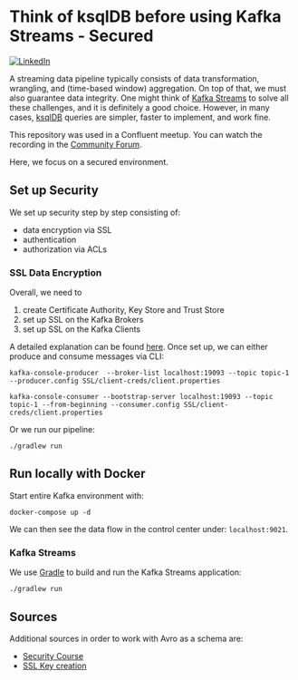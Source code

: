 # Think of ksqlDB before using Kafka Streams - Secured

[![LinkedIn][linkedin-shield]][linkedin-url]

A streaming data pipeline typically consists of data transformation, wrangling, and (time-based window) aggregation. On top of that, we must also guarantee data integrity. One might think of [Kafka Streams](https://kafka.apache.org/documentation/streams/) to solve all these challenges, and it is definitely a good choice. However, in many cases, [ksqlDB](https://ksqldb.io/) queries are simpler, faster to implement, and work fine.

This repository was used in a Confluent meetup. You can watch the recording in the [Community Forum](https://forum.confluent.io/t/recording-ready-to-view-speaker-q-a-thread-30-march-2022-think-of-using-ksqldb-before-using-kafka-streams/4450).

Here, we focus on a secured environment.

## Set up Security

We set up security step by step consisting of: 
* data encryption via SSL
* authentication
* authorization via ACLs

### SSL Data Encryption

Overall, we need to 
1. create Certificate Authority, Key Store and Trust Store
2. set up SSL on the Kafka Brokers
3. set up SSL on the Kafka Clients

A detailed explanation can be found [here](./SSL).
Once set up, we can either produce and consume messages via CLI:
```shell
kafka-console-producer  --broker-list localhost:19093 --topic topic-1  --producer.config SSL/client-creds/client.properties
```
```shell
kafka-console-consumer --bootstrap-server localhost:19093 --topic topic-1 --from-beginning --consumer.config SSL/client-creds/client.properties
```
Or we run our pipeline:
```shell
./gradlew run
```


## Run locally with Docker

Start entire Kafka environment with:
```shell
docker-compose up -d
```
We can then see the data flow in the control center under:
```localhost:9021```. 

### Kafka Streams

We use [Gradle](https://gradle.org/) to build and run the Kafka Streams application:

```shell
./gradlew run
```


## Sources

Additional sources in order to work with Avro as a schema are:

* [Security Course](https://www.udemy.com/course/apache-kafka-security/)
* [SSL Key creation](https://mariadb.com/docs/security/data-in-transit-encryption/create-self-signed-certificates-keys-openssl/)


[linkedin-shield]: https://img.shields.io/badge/-LinkedIn-black.svg?style=flat-square&logo=linkedin&colorB=555
[linkedin-url]: https://www.linkedin.com/in/patrick-neff-7bb3b21a4/